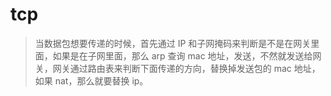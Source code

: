 # tcp

> 当数据包想要传递的时候，首先通过 IP 和子网掩码来判断是不是在网关里面，如果是在子网里面，那么 arp 查询 mac 地址，发送，不然就发送给网关，网关通过路由表来判断下面传递的方向，替换掉发送包的 mac 地址，如果 nat，那么就要替换 ip。
